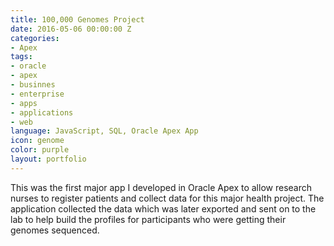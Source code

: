 ```yaml
---
title: 100,000 Genomes Project
date: 2016-05-06 00:00:00 Z
categories:
- Apex
tags:
- oracle
- apex
- businnes
- enterprise
- apps
- applications
- web
language: JavaScript, SQL, Oracle Apex App
icon: genome
color: purple
layout: portfolio
---
```


This was the first major app I developed in Oracle Apex to allow research nurses to register patients and collect data for this major health project. The application collected the data which was later exported and sent on to the lab to help build the profiles for participants who were getting their genomes sequenced.
